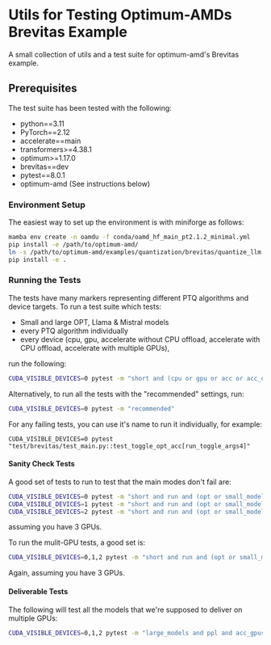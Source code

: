 # Utils for Testing Optimum-AMDs Brevitas Example

A small collection of utils and a test suite for optimum-amd's Brevitas example.

## Prerequisites

The test suite has been tested with the following:
 - python==3.11
 - PyTorch==2.12
 - accelerate==main
 - transformers>=4.38.1
 - optimum>=1.17.0
 - brevitas==dev
 - pytest==8.0.1
 - optimum-amd (See instructions below)

### Environment Setup

The easiest way to set up the environment is with miniforge as follows:

```bash
mamba env create -n oamdu -f conda/oamd_hf_main_pt2.1.2_minimal.yml
pip install -e /path/to/optimum-amd/
ln -s /path/to/optimum-amd/examples/quantization/brevitas/quantize_llm.py src/optimum_amd_utils/examples/
pip install -e .
```

### Running the Tests

The tests have many markers representing different PTQ algorithms and device targets.
To run a test suite which tests:
 - Small and large OPT, Llama & Mistral models
 - every PTQ algorithm individually
 - every device (cpu, gpu, accelerate without CPU offload, accelerate with CPU offload, accelerate with multiple GPUs),

run the following:

```bash
CUDA_VISIBLE_DEVICES=0 pytest -m "short and (cpu or gpu or acc or acc_offload)"
```

Alternatively, to run all the tests with the "recommended" settings, run:

```bash
CUDA_VISIBLE_DEVICES=0 pytest -m "recommended"
```

For any failing tests, you can use it's name to run it individually, for example:

```
CUDA_VISIBLE_DEVICES=0 pytest "test/brevitas/test_main.py::test_toggle_opt_acc[run_toggle_args4]"
```

#### Sanity Check Tests

A good set of tests to run to test that the main modes don't fail are:

```bash
CUDA_VISIBLE_DEVICES=0 pytest -m "short and run and (opt or small_models) and (cpu or gpu) and not recommended"
CUDA_VISIBLE_DEVICES=1 pytest -m "short and run and (opt or small_models) and (acc or acc_offload) and not recommended"
CUDA_VISIBLE_DEVICES=2 pytest -m "short and run and (opt or small_models) and recommended"
```

assuming you have 3 GPUs.

To run the mulit-GPU tests, a good set is:

```bash
CUDA_VISIBLE_DEVICES=0,1,2 pytest -m "short and run and (opt or small_models) and recommended and acc_gpus"
```

Again, assuming you have 3 GPUs.

#### Deliverable Tests

The following will test all the models that we're supposed to deliver on multiple GPUs:

```bash
CUDA_VISIBLE_DEVICES=0,1,2 pytest -m "large_models and ppl and acc_gpus"
```

